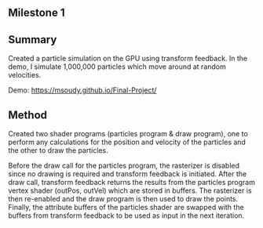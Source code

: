 Milestone 1
-----

Summary
-----

Created a particle simulation on the GPU using transform feedback. In the demo, I simulate 1,000,000 particles which move around at random velocities.

Demo: https://msoudy.github.io/Final-Project/

Method
-----

Created two shader programs (particles program & draw program), one to perform any calculations for the position and velocity of the particles and the other to draw the particles.

Before the draw call for the particles program, the rasterizer is disabled since no drawing is required and transform feedback is initiated. After the draw call, transform feedback returns the results from the particles program vertex shader (outPos, outVel) which are stored in buffers. The rasterizer is then re-enabled and the draw program is then used to draw the points. Finally, the attribute buffers of the particles shader are swapped with the buffers from transform feedback to be used as input in the next iteration.